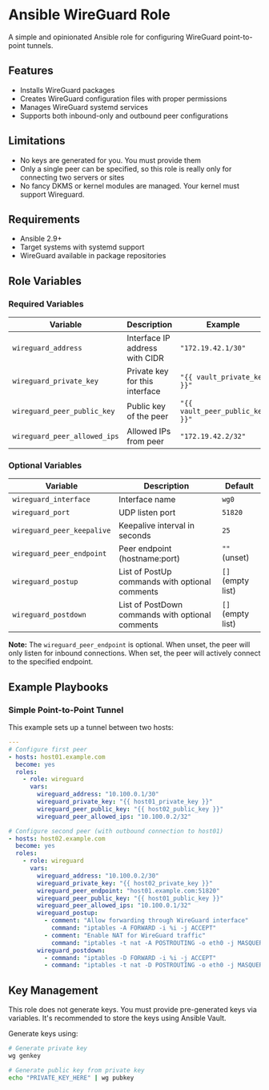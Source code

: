 # Ansible WireGuard Role

A simple and opinionated Ansible role for configuring WireGuard point-to-point tunnels.

## Features

- Installs WireGuard packages
- Creates WireGuard configuration files with proper permissions
- Manages WireGuard systemd services
- Supports both inbound-only and outbound peer configurations

## Limitations

- No keys are generated for you. You must provide them
- Only a single peer can be specified, so this role is really only for connecting two servers or sites
- No fancy DKMS or kernel modules are managed. Your kernel must support Wireguard.

## Requirements

- Ansible 2.9+
- Target systems with systemd support
- WireGuard available in package repositories

## Role Variables

### Required Variables

| Variable | Description | Example |
|----------|-------------|---------|
| `wireguard_address` | Interface IP address with CIDR | `"172.19.42.1/30"` |
| `wireguard_private_key` | Private key for this interface | `"{{ vault_private_key }}"` |
| `wireguard_peer_public_key` | Public key of the peer | `"{{ vault_peer_public_key }}"` |
| `wireguard_peer_allowed_ips` | Allowed IPs from peer | `"172.19.42.2/32"` |

### Optional Variables

| Variable | Description | Default |
|----------|-------------|---------|
| `wireguard_interface` | Interface name | `wg0` |
| `wireguard_port` | UDP listen port | `51820` |
| `wireguard_peer_keepalive` | Keepalive interval in seconds | `25` |
| `wireguard_peer_endpoint` | Peer endpoint (hostname:port) | `""` (unset) |
| `wireguard_postup` | List of PostUp commands with optional comments | `[]` (empty list) |
| `wireguard_postdown` | List of PostDown commands with optional comments | `[]` (empty list) |

**Note:** The `wireguard_peer_endpoint` is optional. When unset, the peer will only listen for inbound connections. When set, the peer will actively connect to the specified endpoint.

## Example Playbooks

### Simple Point-to-Point Tunnel

This example sets up a tunnel between two hosts:

```yaml
---
# Configure first peer
- hosts: host01.example.com
  become: yes
  roles:
    - role: wireguard
      vars:
        wireguard_address: "10.100.0.1/30"
        wireguard_private_key: "{{ host01_private_key }}"
        wireguard_peer_public_key: "{{ host02_public_key }}"
        wireguard_peer_allowed_ips: "10.100.0.2/32"

# Configure second peer (with outbound connection to host01)
- hosts: host02.example.com
  become: yes
  roles:
    - role: wireguard
      vars:
        wireguard_address: "10.100.0.2/30"
        wireguard_private_key: "{{ host02_private_key }}"
        wireguard_peer_endpoint: "host01.example.com:51820"
        wireguard_peer_public_key: "{{ host01_public_key }}"
        wireguard_peer_allowed_ips: "10.100.0.1/32"
        wireguard_postup:
          - comment: "Allow forwarding through WireGuard interface"
            command: "iptables -A FORWARD -i %i -j ACCEPT"
          - comment: "Enable NAT for WireGuard traffic"
            command: "iptables -t nat -A POSTROUTING -o eth0 -j MASQUERADE"
        wireguard_postdown:
          - command: "iptables -D FORWARD -i %i -j ACCEPT"
          - command: "iptables -t nat -D POSTROUTING -o eth0 -j MASQUERADE"
```

## Key Management

This role does not generate keys. You must provide pre-generated keys via variables. It's recommended to store the keys using Ansible Vault.

Generate keys using:
```bash
# Generate private key
wg genkey

# Generate public key from private key
echo "PRIVATE_KEY_HERE" | wg pubkey
```
